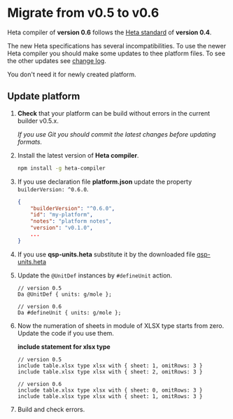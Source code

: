 # Migrate from v0.5 to v0.6

Heta compiler of **version 0.6** follows the [Heta standard](/specifications/) of **version 0.4**.

The new Heta specifications has several incompatibilities. To use the newer Heta compiler you should make some updates to thee platform files. To see the other updates see [change log](./CHANGELOG).

You don't need it for newly created platform.

## Update platform

1. **Check** that your platform can be build without errors in the current builder v0.5.x.

    *If you use Git you should commit the latest changes before updating formats.*

1. Install the latest version of **Heta compiler**.

    ```bash
    npm install -g heta-compiler
    ```

1. If you use declaration file **platform.json** update the property `builderVersion: ^0.6.0`.

    ```json
    {
        "builderVersion": "^0.6.0",
        "id": "my-platform",
        "notes": "platform notes",
        "version": "v0.1.0",
        ...
    }
    ```

1. If you use **qsp-units.heta** substitute it by the downloaded file [qsp-units.heta](https://raw.githubusercontent.com/hetalang/heta-compiler/master/bin/init/qsp-units.heta ':target=_blank :download')

1. Update the `@UnitDef` instances by `#defineUnit` action.

    ```heta
    // version 0.5
    Da @UnitDef { units: g/mole };  
    ```

    ```heta
    // version 0.6
    Da #defineUnit { units: g/mole };
    ```

1. Now the numeration of sheets in module of XLSX type starts from zero. Update the code if you use them.

    **include statement for xlsx type**

    ```heta
    // version 0.5
    include table.xlsx type xlsx with { sheet: 1, omitRows: 3 }
    include table.xlsx type xlsx with { sheet: 2, omitRows: 3 }
    ```

    ```heta
    // version 0.6
    include table.xlsx type xlsx with { sheet: 0, omitRows: 3 }
    include table.xlsx type xlsx with { sheet: 1, omitRows: 3 }
    ```

1. Build and check errors.

